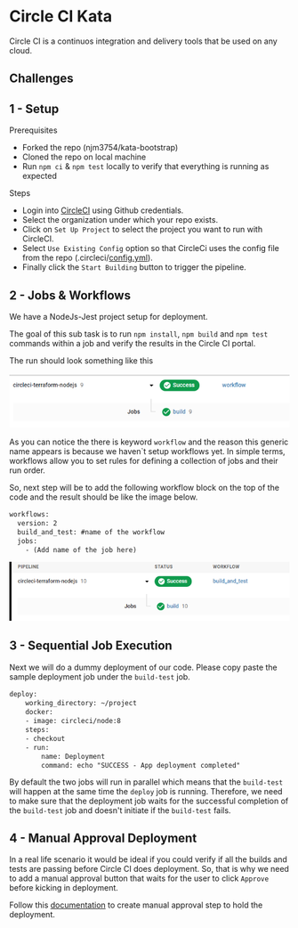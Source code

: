 # Circle CI Kata

Circle CI is a continuos integration and delivery tools that be used on any cloud.

## Challenges

## 1 - Setup

Prerequisites

- Forked the repo (njm3754/kata-bootstrap)
- Cloned the repo on local machine
- Run `npm ci` & `npm test` locally to verify that everything is running as expected

Steps

- Login into [CircleCI](https://circleci.com/) using Github credentials.
- Select the organization under which your repo exists.
- Click on `Set Up Project` to select the project you want to run with CircleCI.
- Select `Use Existing Config` option so that CircleCi uses the config file from the repo (.circleci/[config.yml](.circleci/config.yml)).
- Finally click the `Start Building` button to trigger the pipeline.

## 2 - Jobs & Workflows

We have a NodeJs-Jest project setup for deployment.

The goal of this sub task is to run `npm install`, `npm build` and `npm test` commands within a job and verify the results in the Circle CI portal.

The run should look something like this

![alt text](images/CC1.PNG)

As you can notice the there is keyword `workflow` and the reason this generic name appears is because we haven`t setup workflows yet.
In simple terms, workflows allow you to set rules for defining a collection of jobs and their run order.

So, next step will be to add the following workflow block on the top of the code and the result should be like the image below.

    workflows:
      version: 2
      build_and_test: #name of the workflow
      jobs:
        - (Add name of the job here)

![alt text](images/CC2.PNG)

## 3 - Sequential Job Execution

Next we will do a dummy deployment of our code. Please copy paste the sample deployment job under the `build-test` job.

    deploy:
        working_directory: ~/project
        docker:
        - image: circleci/node:8
        steps:
        - checkout
        - run:
            name: Deployment
            command: echo "SUCCESS - App deployment completed"

By default the two jobs will run in parallel which means that the `build-test` will happen at the same time the `deploy` job is running.
Therefore, we need to make sure that the deployment job waits for the successful completion of the `build-test` job and doesn't initiate if the `build-test` fails.

## 4 - Manual Approval Deployment

In a real life scenario it would be ideal if you could verify if all the builds and tests are passing before Circle CI does deployment.
So, that is why we need to add a manual approval button that waits for the user to click `Approve` before kicking in deployment.

Follow this [documentation](https://circleci.com/docs/2.0/workflows/?utm_medium=SEM&utm_source=gnb&utm_campaign=SEM-gb-DSA-Eng-uscan&utm_content=&utm_term=dynamicSearch-&gclid=Cj0KCQjws-OEBhCkARIsAPhOkIZGYE3L0OMR6SumDhQCQ9xW_wxSnFd6uW-zuJ4ASC8NComBDWhKQdkaAsVrEALw_wcB) to create manual approval step to hold the deployment.
